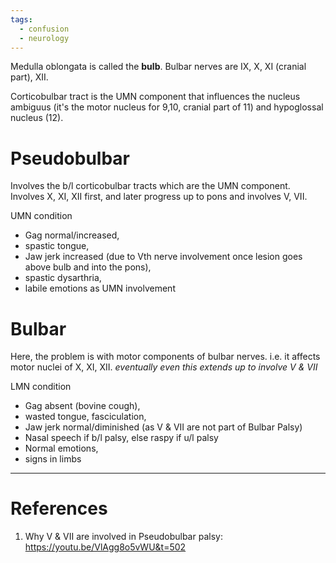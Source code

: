 ```yaml
---
tags:
  - confusion
  - neurology
---
```

Medulla oblongata is called the **bulb**. 
Bulbar nerves are IX, X, XI (cranial part), XII.

Corticobulbar tract is the UMN component that influences the nucleus ambiguus (it's the motor nucleus for 9,10, cranial part of 11) and hypoglossal nucleus (12). 
# Pseudobulbar
Involves the b/l corticobulbar tracts which are the UMN component.
Involves X, XI, XII first, and later progress up to pons and involves V, VII. 

UMN condition
- Gag normal/increased, 
- spastic tongue, 
- Jaw jerk increased (due to Vth nerve involvement once lesion goes above bulb and into the pons), 
- spastic dysarthria, 
- labile emotions as UMN involvement

# Bulbar
Here, the problem is with motor components of bulbar nerves. i.e. it affects motor nuclei of X, XI, XII.
*eventually even this extends up to involve V & VII*

LMN condition
- Gag absent (bovine cough), 
- wasted tongue, fasciculation, 
- Jaw jerk normal/diminished (as V & VII are not part of Bulbar Palsy)
- Nasal speech if b/l palsy, else raspy if u/l palsy 
- Normal emotions, 
- signs in limbs

---
# References
1. Why V & VII are involved in Pseudobulbar palsy: https://youtu.be/VlAgg8o5vWU&t=502